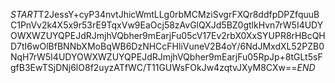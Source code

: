 $START$T2JessY+cyP34nvtJhicWmtLLg0rbMCMziSvgrFXQr8ddfpDPZfquuBC1PnVv2k4X5x9r53rE9TqxVw9EaOcj58zAvGlQXJd5BZ0gtlkHvn7rW5I4UDYOWXWZUYQPEJdRJmjhVQbher9mEarjFu05cV17Ev2rbX0XxSYUPR8rHBcQHD7tI6wOlBfBNNbXMoBqWB6DzNHCcFHliVuneV2B4oY/6NdJMxdXL52PZB0NqH7rW5I4UDYOWXWZUYQPEJdRJmjhVQbher9mEarjFu05RpJp+8tGLt5sFgfB3EwTSjDNj6lO8f2uyzATfWC/T11GUWsFOkJw4zqtvJXyM8CXw==$END$